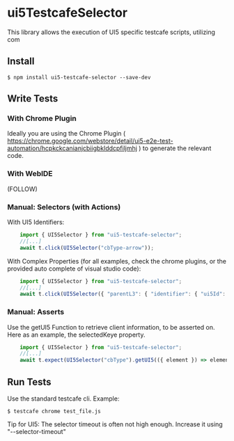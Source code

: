 # ui5TestcafeSelector

This library allows the execution of UI5 specific testcafe scripts, utilizing com

## Install

`$ npm install ui5-testcafe-selector --save-dev`

## Write Tests

### With Chrome Plugin
Ideally you are using the Chrome Plugin ( https://chrome.google.com/webstore/detail/ui5-e2e-test-automation/hcpkckcanianjcbiigbklddcpfiljmhj ) to generate the relevant code.

### With WebIDE
(FOLLOW)

### Manual: Selectors (with Actions)
With UI5 Identifiers:
```js
    import { UI5Selector } from "ui5-testcafe-selector";
    //[...]
    await t.click(UI5Selector("cbType-arrow"));
```

With Complex Properties (for all examples, check the chrome plugins, or the provided auto complete of visual studio code):
```js
    import { UI5Selector } from "ui5-testcafe-selector";
    //[...]
    await t.click(UI5Selector({ "parentL3": { "identifier": { "ui5Id": "cbType" } }, "property": { "key": "04" } }));
```

### Manual: Asserts
Use the getUI5 Function to retrieve client information, to be asserted on. Here as an example, the selectedKeye property.
```js
    import { UI5Selector } from "ui5-testcafe-selector";
    //[...]
    await t.expect(UI5Selector("cbType").getUI5(({ element }) => element.property.selectedKey)).eql('04');
```


## Run Tests
Use the standard testcafe cli. Example:

`$ testcafe chrome test_file.js`

Tip for UI5: The selector timeout is often not high enough. Increase it using "--selector-timeout"
